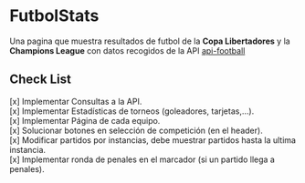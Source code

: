 # FutbolStats

Una pagina que muestra resultados de futbol de la **Copa Libertadores** y la **Champions League** con datos recogidos de la API [api-football](https://www.api-football.com/)

## Check List
[x] Implementar Consultas a la API.  
[x] Implementar Estadísticas de torneos (goleadores, tarjetas,...).  
[x] Implementar Página de cada equipo.  
[x] Solucionar botones en selección de competición (en el header).  
[x] Modificar partidos por instancias, debe muestrar partidos hasta la ultima instancia.  
[x] Implementar ronda de penales en el marcador (si un partido llega a penales).  
